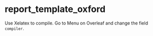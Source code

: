 # report_template_oxford

Use Xelatex to compile.
Go to Menu on Overleaf and change the field `compiler`.
